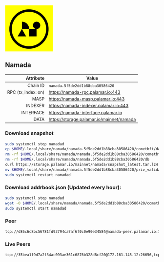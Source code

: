 ![Logo](https://raw.githubusercontent.com/Pa1amar/mainnets/refs/heads/main/namada/logo.png)
## Namada
| Attribute | Value |
|----------:|-------|
| Chain ID         | `namada.5f5de2dd1b88cba30586420` |
| RPC (tx_index: on)  | https://namada-rpc.palamar.io:443 |
| MASP  | https://namada-masp.palamar.io:443 |
| INDEXER | https://namada-indexer.palamar.io:443 |
| INTERFACE | https://namada-interface.palamar.io |
| DATA | https://storage.palamar.io/mainnet/namada |

### Download snapshot
```bash
sudo systemctl stop namadad
cp $HOME/.local/share/namada/namada.5f5de2dd1b88cba30586420/cometbft/data/priv_validator_state.json $HOME/.local/share/namada/namada.5f5de2dd1b88cba30586420/priv_validator_state.json.backup
rm -rf $HOME/.local/share/namada/namada.5f5de2dd1b88cba30586420/cometbft/data
rm -rf $HOME/.local/share/namada/namada.5f5de2dd1b88cba30586420/db
curl https://storage.palamar.io/mainnet/namada/snapshot_latest.tar.lz4 | lz4 -dc - | tar -xf - -C $HOME/.local/share/namada/namada.5f5de2dd1b88cba30586420/
mv $HOME/.local/share/namada/namada.5f5de2dd1b88cba30586420/priv_validator_state.json.backup $HOME/.local/share/namada/namada.5f5de2dd1b88cba30586420/cometbft/data/priv_validator_state.json
sudo systemctl restart namadad
```
### Download addrbook.json (Updated every hour):
```bash
sudo systemctl stop namadad
wget -O $HOME/.local/share/namada/namada.5f5de2dd1b88cba30586420/cometbft/config/addrbook.json https://storage.palamar.io/mainnet/namada/addrbook.json
sudo systemctl start namadad
```
### Peer
```bash
tcp://d86c6c8bc56781fd93794ca7af6f0c0e90e34584@namada-peer.palamar.io:16656
```















































































































































































































































































































































































































































































































































































































































































































































































































































































































































































































































































































































































































































































































































































































### Live Peers
```
tcp://35bea1f9d7a2f34ac093ae361c6876b328d8cf20@172.161.145.12:26656,tcp://6dafbd32f6ff6bf0c53c248c430f509cd8451fda@65.108.77.190:26656,tcp://3879583b9c6b1ac29d38fefb5a14815dd79282d6@192.241.140.10:38656,tcp://5c479b8d9969bb901897ebed40fc197d507f007c@144.91.119.1:26656,tcp://600e85651e7d3ec695eb7c26ddf37fef5724e61b@91.134.82.47:26656,tcp://219c4c2475048dbaa9e01d20ebd82b913958b4d8@72.46.84.33:16656,tcp://6b469eb00f21d6ebe344c951f599e2012f70d4e9@86.99.194.227:19904,tcp://478de66fe39df43a60f5850e5b99da4edd14de85@212.51.129.72:26706,tcp://eded4153ce8a1e0b4b20dfaa7af78effab135c5d@38.242.214.36:26656,tcp://75e35d1fdad3e243ff828803b0b371ae69a249e2@62.3.101.89:26656,tcp://05309c2cce2d163027a47c662066907e89cd6b99@104.251.123.123:26656,tcp://96f7945f9470faacce66888d798bf1f131913b6c@62.210.95.44:26656,tcp://74184876d3b02a7d622f177779a416aa66964bdd@51.91.105.170:26656,tcp://77ad2992ab539f4ad5787991607383ffc125bc8a@100.42.180.255:26656,tcp://e043f444c54b9b8ebfb9db7b9ef8628893707399@66.70.178.204:26656,tcp://c4deb6863d50bcdd9d20b02303d010090908d6d2@192.64.82.62:26656
```
